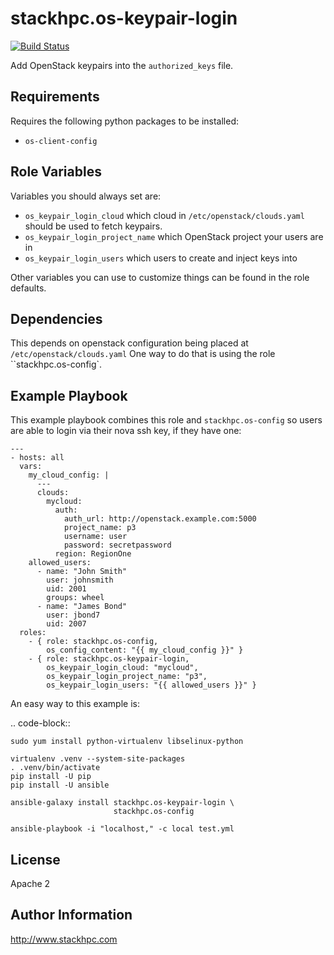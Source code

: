stackhpc.os-keypair-login
=========================

[![Build Status](https://travis-ci.org/stackhpc/ansible-role-os-keypair-login.svg?branch=master)](https://travis-ci.org/stackhpc/ansible-role-os-keypair-login)

Add OpenStack keypairs into the ``authorized_keys`` file.

Requirements
------------

Requires the following python packages to be installed:

* ``os-client-config``

Role Variables
--------------

Variables you should always set are:

* ``os_keypair_login_cloud`` which cloud in ``/etc/openstack/clouds.yaml``
  should be used to fetch keypairs.
* ``os_keypair_login_project_name`` which OpenStack project your users are in
* ``os_keypair_login_users`` which users to create and inject keys into

Other variables you can use to customize things can be found in the role
defaults.

Dependencies
------------

This depends on openstack configuration being placed at
`/etc/openstack/clouds.yaml`
One way to do that is using the role ``stackhpc.os-config`.

Example Playbook
----------------

This example playbook combines this role and ``stackhpc.os-config`` so users
are able to login via their nova ssh key, if they have one:

    ---
    - hosts: all
      vars:
        my_cloud_config: |
          ---
          clouds:
            mycloud:
              auth:
                auth_url: http://openstack.example.com:5000
                project_name: p3
                username: user
                password: secretpassword
              region: RegionOne
        allowed_users:
          - name: "John Smith"
            user: johnsmith
            uid: 2001
            groups: wheel
          - name: "James Bond"
            user: jbond7
            uid: 2007
      roles:
        - { role: stackhpc.os-config,
            os_config_content: "{{ my_cloud_config }}" }
        - { role: stackhpc.os-keypair-login,
            os_keypair_login_cloud: "mycloud",
            os_keypair_login_project_name: "p3",
            os_keypair_login_users: "{{ allowed_users }}" }

An easy way to this example is:

.. code-block::

    sudo yum install python-virtualenv libselinux-python

    virtualenv .venv --system-site-packages
    . .venv/bin/activate
    pip install -U pip
    pip install -U ansible

    ansible-galaxy install stackhpc.os-keypair-login \
                           stackhpc.os-config

    ansible-playbook -i "localhost," -c local test.yml

License
-------

Apache 2

Author Information
------------------

http://www.stackhpc.com
